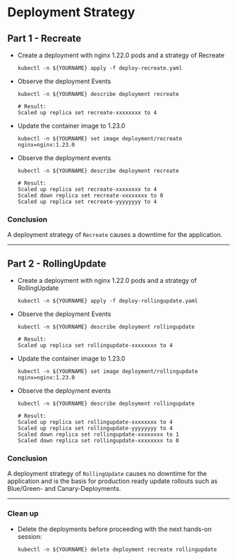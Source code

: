 # Deployment Strategy

## Part 1 - Recreate

* Create a deployment with nginx 1.22.0 pods and a strategy of Recreate

  ```shell
  kubectl -n ${YOURNAME} apply -f deploy-recreate.yaml
  ```

* Observe the deployment Events

  ```shell
  kubectl -n ${YOURNAME} describe deployment recreate
  ```

  ```text
  # Result:
  Scaled up replica set recreate-xxxxxxxx to 4
  ```

* Update the container image to 1.23.0

  ```shell
  kubectl -n ${YOURNAME} set image deployment/recreate nginx=nginx:1.23.0
  ```

* Observe the deployment events

  ```shell
  kubectl -n ${YOURNAME} describe deployment recreate
  ```

  ```text
  # Result:
  Scaled up replica set recreate-xxxxxxxx to 4
  Scaled down replica set recreate-xxxxxxxx to 0
  Scaled up replica set recreate-yyyyyyyy to 4
  ```

### Conclusion

A deployment strategy of `Recreate` causes a downtime for the application.

---

## Part 2 - RollingUpdate

* Create a deployment with nginx 1.22.0 pods and a strategy of RollingUpdate

  ```shell
  kubectl -n ${YOURNAME} apply -f deploy-rollingupdate.yaml
  ```

* Observe the deployment Events

  ```shell
  kubectl -n ${YOURNAME} describe deployment rollingupdate
  ```

  ```text
  # Result:
  Scaled up replica set rollingupdate-xxxxxxxx to 4
  ```

* Update the container image to 1.23.0

  ```shell
  kubectl -n ${YOURNAME} set image deployment/rollingupdate nginx=nginx:1.23.0
  ```

* Observe the deployment events

  ```shell
  kubectl -n ${YOURNAME} describe deployment rollingupdate
  ```

  ```text
  # Result:
  Scaled up replica set rollingupdate-xxxxxxxx to 4
  Scaled up replica set rollingupdate-yyyyyyyy to 4
  Scaled down replica set rollingupdate-xxxxxxxx to 1
  Scaled down replica set rollingupdate-xxxxxxxx to 0
  ```

### Conclusion

A deployment strategy of `RollingUpdate` causes no downtime for the application and is the basis
for production ready update rollouts such as Blue/Green- and Canary-Deployments.

---

### Clean up

* Delete the deployments before proceeding with the next hands-on session:

  ```shell
  kubectl -n ${YOURNAME} delete deployment recreate rollingupdate
  ```
